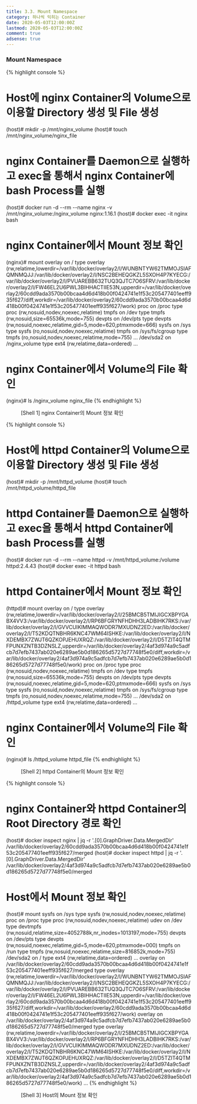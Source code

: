 ```yaml
---
title: 3.3. Mount Namespace
category: 하나씩 익히는 Container
date: 2020-05-03T12:00:00Z
lastmod: 2020-05-03T12:00:00Z
comment: true
adsense: true
---
```


### Mount Namespace

{% highlight console %}
# Host에 nginx Container의 Volume으로 이용할 Directory 생성 및 File 생성 
(host)# mkdir -p /mnt/nginx_volume
(host)# touch /mnt/nginx_volume/nginx_file

# nginx Container를 Daemon으로 실행하고 exec을 통해서 nginx Container에 bash Process를 실행
(host)# docker run -d --rm --name nginx -v /mnt/nginx_volume:/nginx_volume nginx:1.16.1
(host)# docker exec -it nginx bash

# nginx Container에서 Mount 정보 확인
(nginx)# mount
overlay on / type overlay (rw,relatime,lowerdir=/var/lib/docker/overlay2/l/WUNBNTYW62TMMOJSIAFQMNMQJJ:/var/lib/docker/overlay2/l/NSC2BEHEQGKZL5SXOH4P7KYECG:/var/lib/docker/overlay2/l/PVUAREBB632TUQ3QJTC7O6SFRV:/var/lib/docker/overlay2/l/FW46EL2U6PWL3BIHHACTIIE53N,upperdir=/var/lib/docker/overlay2/60cdd9ada3570b00bcaa4d6d418b00f0424741e1f53c205477401eeff935f627/diff,workdir=/var/lib/docker/overlay2/60cdd9ada3570b00bcaa4d6d418b00f0424741e1f53c205477401eeff935f627/work)
proc on /proc type proc (rw,nosuid,nodev,noexec,relatime)
tmpfs on /dev type tmpfs (rw,nosuid,size=65536k,mode=755)
devpts on /dev/pts type devpts (rw,nosuid,noexec,relatime,gid=5,mode=620,ptmxmode=666)
sysfs on /sys type sysfs (ro,nosuid,nodev,noexec,relatime)
tmpfs on /sys/fs/cgroup type tmpfs (ro,nosuid,nodev,noexec,relatime,mode=755)
...
/dev/sda2 on /nginx_volume type ext4 (rw,relatime,data=ordered)
...

# nginx Container에서 Volume의 File 확인
(nginx)# ls /nginx_volume
nginx_file
{% endhighlight %}
<figure>
<figcaption class="caption">[Shell 1] nginx Container의 Mount 정보 확인</figcaption>
</figure>

{% highlight console %}
# Host에 httpd Container의 Volume으로 이용할 Directory 생성 및 File 생성 
(host)# mkdir -p /mnt/httpd_volume
(host)# touch /mnt/httpd_volume/httpd_file

# httpd Container를 Daemon으로 실행하고 exec을 통해서 httpd Container에 bash Process를 실행
(host)# docker run -d --rm --name httpd -v /mnt/httpd_volume:/volume httpd:2.4.43
(host)# docker exec -it httpd bash

# httpd Container에서 Mount 정보 확인
(httpd)# mount
overlay on / type overlay (rw,relatime,lowerdir=/var/lib/docker/overlay2/l/25BMCB5TMIJIGCXBPYGABX4VV3:/var/lib/docker/overlay2/l/RP6BFGRYNFHDHH3LADBIHK7RKS:/var/lib/docker/overlay2/l/GVVCUIKIMMAQWODR7MXUDNZ2ED:/var/lib/docker/overlay2/l/T52KDQTNBHR6KNC47WM64ISHKE:/var/lib/docker/overlay2/l/NXDEMBX7ZWJT6QZKOPJEHUXRQZ:/var/lib/docker/overlay2/l/D5TZIT4QTMFPUNXZNTB3DZNSLZ,upperdir=/var/lib/docker/overlay2/4af3d974a9c5adfcb7d7efb7437ab020e6289ae5b0d186265d5727d77748f5e0/diff,workdir=/var/lib/docker/overlay2/4af3d974a9c5adfcb7d7efb7437ab020e6289ae5b0d186265d5727d77748f5e0/work)
proc on /proc type proc (rw,nosuid,nodev,noexec,relatime)
tmpfs on /dev type tmpfs (rw,nosuid,size=65536k,mode=755)
devpts on /dev/pts type devpts (rw,nosuid,noexec,relatime,gid=5,mode=620,ptmxmode=666)
sysfs on /sys type sysfs (ro,nosuid,nodev,noexec,relatime)
tmpfs on /sys/fs/cgroup type tmpfs (ro,nosuid,nodev,noexec,relatime,mode=755)
...
/dev/sda2 on /httpd_volume type ext4 (rw,relatime,data=ordered)
...

# nginx Container에서 Volume의 File 확인
(nginx)# ls /httpd_volume
httpd_file
{% endhighlight %}
<figure>
<figcaption class="caption">[Shell 2] httpd Container의 Mount 정보 확인</figcaption>
</figure>

{% highlight console %}
# nginx Container와 httpd Container의 Root Directory 경로 확인
(host)# docker inspect nginx | jq -r '.[0].GraphDriver.Data.MergedDir'
/var/lib/docker/overlay2/60cdd9ada3570b00bcaa4d6d418b00f0424741e1f53c205477401eeff935f627/merged
(host)# docker inspect httpd | jq -r '.[0].GraphDriver.Data.MergedDir'
/var/lib/docker/overlay2/4af3d974a9c5adfcb7d7efb7437ab020e6289ae5b0d186265d5727d77748f5e0/merged

# Host에서 Mount 정보 확인
(host)# mount
sysfs on /sys type sysfs (rw,nosuid,nodev,noexec,relatime)
proc on /proc type proc (rw,nosuid,nodev,noexec,relatime)
udev on /dev type devtmpfs (rw,nosuid,relatime,size=4052788k,nr_inodes=1013197,mode=755)
devpts on /dev/pts type devpts (rw,nosuid,noexec,relatime,gid=5,mode=620,ptmxmode=000)
tmpfs on /run type tmpfs (rw,nosuid,noexec,relatime,size=816852k,mode=755)
/dev/sda2 on / type ext4 (rw,relatime,data=ordered)
...
overlay on /var/lib/docker/overlay2/60cdd9ada3570b00bcaa4d6d418b00f0424741e1f53c205477401eeff935f627/merged type overlay (rw,relatime,lowerdir=/var/lib/docker/overlay2/l/WUNBNTYW62TMMOJSIAFQMNMQJJ:/var/lib/docker/overlay2/l/NSC2BEHEQGKZL5SXOH4P7KYECG:/var/lib/docker/overlay2/l/PVUAREBB632TUQ3QJTC7O6SFRV:/var/lib/docker/overlay2/l/FW46EL2U6PWL3BIHHACTIIE53N,upperdir=/var/lib/docker/overlay2/60cdd9ada3570b00bcaa4d6d418b00f0424741e1f53c205477401eeff935f627/diff,workdir=/var/lib/docker/overlay2/60cdd9ada3570b00bcaa4d6d418b00f0424741e1f53c205477401eeff935f627/work)
overlay on /var/lib/docker/overlay2/4af3d974a9c5adfcb7d7efb7437ab020e6289ae5b0d186265d5727d77748f5e0/merged type overlay (rw,relatime,lowerdir=/var/lib/docker/overlay2/l/25BMCB5TMIJIGCXBPYGABX4VV3:/var/lib/docker/overlay2/l/RP6BFGRYNFHDHH3LADBIHK7RKS:/var/lib/docker/overlay2/l/GVVCUIKIMMAQWODR7MXUDNZ2ED:/var/lib/docker/overlay2/l/T52KDQTNBHR6KNC47WM64ISHKE:/var/lib/docker/overlay2/l/NXDEMBX7ZWJT6QZKOPJEHUXRQZ:/var/lib/docker/overlay2/l/D5TZIT4QTMFPUNXZNTB3DZNSLZ,upperdir=/var/lib/docker/overlay2/4af3d974a9c5adfcb7d7efb7437ab020e6289ae5b0d186265d5727d77748f5e0/diff,workdir=/var/lib/docker/overlay2/4af3d974a9c5adfcb7d7efb7437ab020e6289ae5b0d186265d5727d77748f5e0/work)
...
{% endhighlight %}
<figure>
<figcaption class="caption">[Shell 3] Host의 Mount 정보 확인</figcaption>
</figure>
